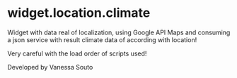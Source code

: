 widget.location.climate
=======================

Widget with data real of localization, using Google API Maps and 
consuming a json service with result  climate data of according with location!

Very careful with the load order of scripts used!

Developed by
Vanessa Souto
